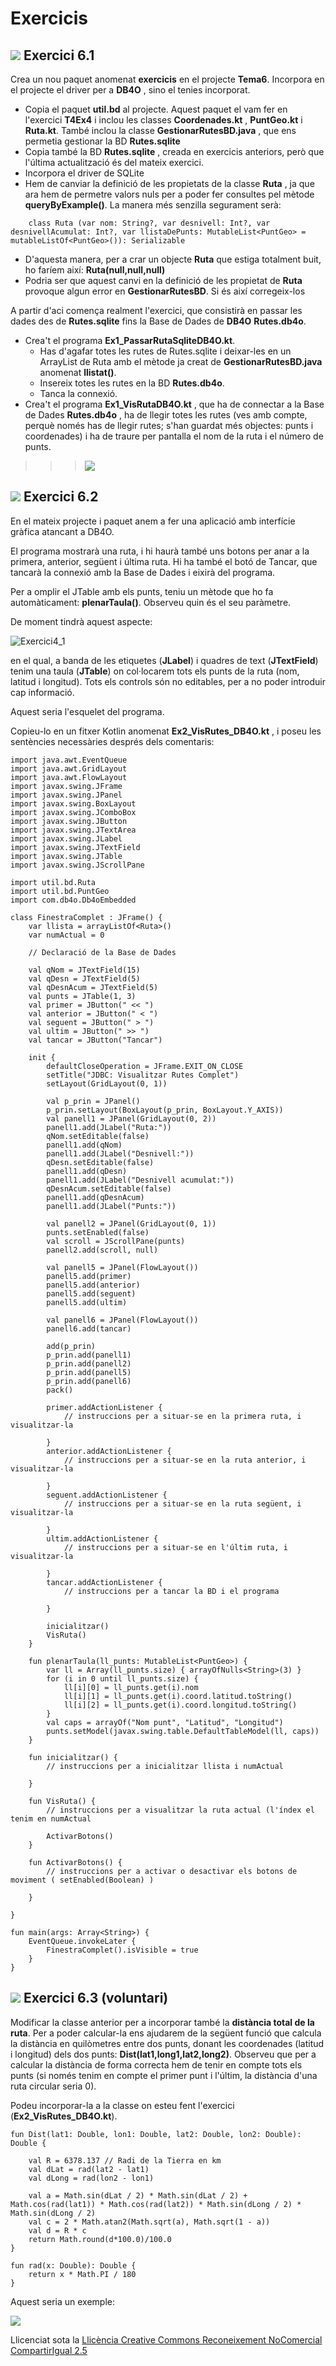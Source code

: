# Exercicis

## ![](icon_activity.gif) Exercici 6.1

Crea un nou paquet anomenat **exercicis** en el projecte **Tema6**. Incorpora
en el projecte el driver per a **DB4O** , sino el tenies incorporat.

  * Copia el paquet **util.bd** al projecte. Aquest paquet el vam fer en l'exercici **T4Ex4** i inclou les classes **Coordenades.kt** , **PuntGeo.kt** i **Ruta.kt**. També inclou la classe **GestionarRutesBD.java** , que ens permetia gestionar la BD **Rutes.sqlite**
  * Copia també la BD **Rutes.sqlite** , creada en exercicis anteriors, però que l'última actualització és del mateix exercici.
  * Incorpora el driver de SQLite
  * Hem de canviar la definició de les propietats de la classe **Ruta** , ja que ara hem de permetre valors nuls per a poder fer consultes pel mètode **queryByExample()**. La manera més senzilla segurament serà:

    
```  
    class Ruta (var nom: String?, var desnivell: Int?, var desnivellAcumulat: Int?, var llistaDePunts: MutableList<PuntGeo> = mutableListOf<PuntGeo>()): Serializable 
```
  * D'aquesta manera, per a crar un objecte **Ruta** que estiga totalment buit, ho faríem així: **Ruta(null,null,null)**
  * Podria ser que aquest canvi en la definició de les propietat de **Ruta** provoque algun error en **GestionarRutesBD**. Si és així corregeix-los

A partir d'aci comença realment l'exercici, que consistirà en passar les dades
des de **Rutes.sqlite** fins la Base de Dades de **DB4O** **Rutes.db4o**.

  * Crea't el programa **Ex1_PassarRutaSqliteDB4O.kt**. 
    * Has d'agafar totes les rutes de Rutes.sqlite i deixar-les en un ArrayList de Ruta amb el mètode ja creat de **GestionarRutesBD.java** anomenat **llistat()**.
    * Insereix totes les rutes en la BD **Rutes.db4o**.
    * Tanca la connexió.
  * Crea't el programa **Ex1_VisRutaDB4O.kt** , que ha de connectar a la Base de Dades **Rutes.db4o** , ha de llegir totes les rutes (ves amb compte, perquè només has de llegir rutes; s'han guardat més objectes: punts i coordenades) i ha de traure per pantalla el nom de la ruta i el número de punts.

>>>![](T6_Ex_3_1.png)


## ![](icon_activity.gif) Exercici 6.2

En el mateix projecte i paquet anem a fer una aplicació amb interfície
gràfica atancant a DB4O.

El programa mostrarà una ruta, i hi haurà també uns botons per anar a la
primera, anterior, següent i última ruta. Hi ha també el botó de Tancar, que
tancarà la connexió amb la Base de Dades i eixirà del programa.

Per a omplir el JTable amb els punts, teniu un mètode que ho fa
automàticament: **plenarTaula()**. Observeu quin és el seu paràmetre.

De moment tindrà aquest aspecte:

![Exercici4_1](T6_4_1.png)

en el qual, a banda de les etiquetes (**JLabel**) i quadres de text
(**JTextField**) tenim una taula (**JTable**) on col·locarem tots els punts de
la ruta (nom, latitud i longitud). Tots els controls són no editables, per a
no poder introduir cap informació.

Aquest seria l'esquelet del programa.

Copieu-lo en un fitxer Kotlin anomenat **Ex2_VisRutes_DB4O.kt** , i poseu les
sentències necessàries després dels comentaris:

    
    
    import java.awt.EventQueue
    import java.awt.GridLayout
    import java.awt.FlowLayout
    import javax.swing.JFrame
    import javax.swing.JPanel
    import javax.swing.BoxLayout
    import javax.swing.JComboBox
    import javax.swing.JButton
    import javax.swing.JTextArea
    import javax.swing.JLabel
    import javax.swing.JTextField
    import javax.swing.JTable
    import javax.swing.JScrollPane
    
    import util.bd.Ruta
    import util.bd.PuntGeo
    import com.db4o.Db4oEmbedded
    
    class FinestraComplet : JFrame() {
    	var llista = arrayListOf<Ruta>()
    	var numActual = 0
    
    	// Declaració de la Base de Dades
    
    	val qNom = JTextField(15)
    	val qDesn = JTextField(5)
    	val qDesnAcum = JTextField(5)
    	val punts = JTable(1, 3)
    	val primer = JButton(" << ")
    	val anterior = JButton(" < ")
    	val seguent = JButton(" > ")
    	val ultim = JButton(" >> ")
    	val tancar = JButton("Tancar")
    
    	init {
    		defaultCloseOperation = JFrame.EXIT_ON_CLOSE
    		setTitle("JDBC: Visualitzar Rutes Complet")
    		setLayout(GridLayout(0, 1))
    
    		val p_prin = JPanel()
    		p_prin.setLayout(BoxLayout(p_prin, BoxLayout.Y_AXIS))
    		val panell1 = JPanel(GridLayout(0, 2))
    		panell1.add(JLabel("Ruta:"))
    		qNom.setEditable(false)
    		panell1.add(qNom)
    		panell1.add(JLabel("Desnivell:"))
    		qDesn.setEditable(false)
    		panell1.add(qDesn)
    		panell1.add(JLabel("Desnivell acumulat:"))
    		qDesnAcum.setEditable(false)
    		panell1.add(qDesnAcum)
    		panell1.add(JLabel("Punts:"))
    
    		val panell2 = JPanel(GridLayout(0, 1))
    		punts.setEnabled(false)
    		val scroll = JScrollPane(punts)
    		panell2.add(scroll, null)
    
    		val panell5 = JPanel(FlowLayout())
    		panell5.add(primer)
    		panell5.add(anterior)
    		panell5.add(seguent)
    		panell5.add(ultim)
    
    		val panell6 = JPanel(FlowLayout())
    		panell6.add(tancar)
    
    		add(p_prin)
    		p_prin.add(panell1)
    		p_prin.add(panell2)
    		p_prin.add(panell5)
    		p_prin.add(panell6)
    		pack()
    
    		primer.addActionListener {
    			// instruccions per a situar-se en la primera ruta, i visualitzar-la
    
    		}
    		anterior.addActionListener {
    			// instruccions per a situar-se en la ruta anterior, i visualitzar-la
    			
    		}
    		seguent.addActionListener {
    			// instruccions per a situar-se en la ruta següent, i visualitzar-la
    			
    		}
    		ultim.addActionListener {
    			// instruccions per a situar-se en l'últim ruta, i visualitzar-la
    			
    		}
    		tancar.addActionListener {
    			// instruccions per a tancar la BD i el programa
    			
    		}
    
    		inicialitzar()
    		VisRuta()
    	}
    
    	fun plenarTaula(ll_punts: MutableList<PuntGeo>) {
    		var ll = Array(ll_punts.size) { arrayOfNulls<String>(3) }
    		for (i in 0 until ll_punts.size) {
    			ll[i][0] = ll_punts.get(i).nom
    			ll[i][1] = ll_punts.get(i).coord.latitud.toString()
    			ll[i][2] = ll_punts.get(i).coord.longitud.toString()
    		}
    		val caps = arrayOf("Nom punt", "Latitud", "Longitud")
    		punts.setModel(javax.swing.table.DefaultTableModel(ll, caps))
    	}
    
    	fun inicialitzar() {
    		// instruccions per a inicialitzar llista i numActual
    
    	}
    
    	fun VisRuta() {
    		// instruccions per a visualitzar la ruta actual (l'índex el tenim en numActual
    
    		ActivarBotons()
    	}
    
    	fun ActivarBotons() {
    		// instruccions per a activar o desactivar els botons de moviment ( setEnabled(Boolean) )
    
    	}
    
    }
    
    fun main(args: Array<String>) {
    	EventQueue.invokeLater {
    		FinestraComplet().isVisible = true
    	}
    }



## ![](icon_activity.gif) Exercici 6.3 (voluntari)

Modificar la classe anterior per a incorporar també la **distància total de la
ruta**. Per a poder calcular-la ens ajudarem de la següent funció que calcula
la distància en quilòmetres entre dos punts, donant les coordenades (latitud i
longitud) dels dos punts: **Dist(lat1,long1,lat2,long2)**. Observeu que per a
calcular la distància de forma correcta hem de tenir en compte tots els punts
(si només tenim en compte el primer punt i l'últim, la distància d'una ruta
circular seria 0).

Podeu incorporar-la a la classe on esteu fent l'exercici
(**Ex2_VisRutes_DB4O.kt**).

    
    
    fun Dist(lat1: Double, lon1: Double, lat2: Double, lon2: Double): Double {
    
    	val R = 6378.137 // Radi de la Tierra en km
    	val dLat = rad(lat2 - lat1)
    	val dLong = rad(lon2 - lon1)
    
    	val a = Math.sin(dLat / 2) * Math.sin(dLat / 2) + Math.cos(rad(lat1)) * Math.cos(rad(lat2)) * Math.sin(dLong / 2) * Math.sin(dLong / 2)
    	val c = 2 * Math.atan2(Math.sqrt(a), Math.sqrt(1 - a))
    	val d = R * c
    	return Math.round(d*100.0)/100.0
    }
    
    fun rad(x: Double): Double {
    	return x * Math.PI / 180
    }

Aquest seria un exemple:

![](T6_Ex_5_1.png)


Llicenciat sota la  [Llicència Creative Commons Reconeixement NoComercial
CompartirIgual 2.5](http://creativecommons.org/licenses/by-nc-sa/2.5/)

